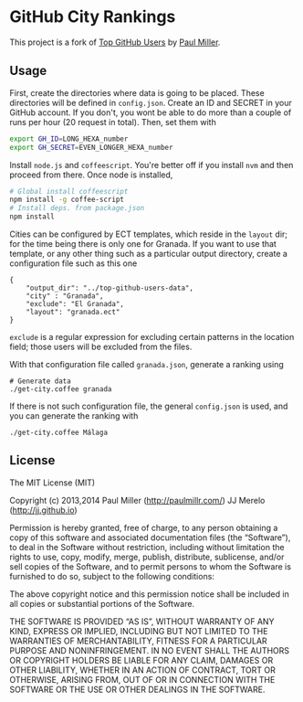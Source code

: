 # GitHub City Rankings


This project is a fork of [Top GitHub Users](https://github.com/paulmillr/top-github-users) by [Paul Miller](http://paulmillr.com/).

## Usage

First, create the directories where data is going to be placed. These directories will be defined in `config.json`.
Create an ID and SECRET in your GitHub account. If you don't, you wont be able to do more than a couple of runs per hour (20 request in total). Then, set them with

```basH
export GH_ID=LONG_HEXA_number
export GH_SECRET=EVEN_LONGER_HEXA_number
```


Install `node.js` and `coffeescript`. You're better off if you install `nvm` and then proceed from there. Once node is installed,

```bash
# Global install coffeescript
npm install -g coffee-script
# Install deps. from package.json
npm install
```

Cities can be configured by ECT templates, which reside in the `layout` dir; for the time being there is only one for Granada. If you want to use that template, or any other thing such as a particular output directory, create a configuration file such as this one

```
{
    "output_dir": "../top-github-users-data",
    "city" : "Granada",
	"exclude": "El Granada",
    "layout": "granada.ect"
}
```

`exclude` is a regular expression for excluding certain patterns in the location field; those users will be excluded from the files.

With that configuration file called `granada.json`, generate a ranking using
```
# Generate data
./get-city.coffee granada
```

If there is not such configuration file, the general `config.json` is used, and you can generate the ranking with

```
./get-city.coffee Málaga
```

## License

The MIT License (MIT)

Copyright (c) 2013,2014 Paul Miller (http://paulmillr.com/) JJ Merelo (http://jj.github.io)

Permission is hereby granted, free of charge, to any person obtaining a copy
of this software and associated documentation files (the “Software”), to deal
in the Software without restriction, including without limitation the rights
to use, copy, modify, merge, publish, distribute, sublicense, and/or sell
copies of the Software, and to permit persons to whom the Software is
furnished to do so, subject to the following conditions:

The above copyright notice and this permission notice shall be included in
all copies or substantial portions of the Software.

THE SOFTWARE IS PROVIDED “AS IS”, WITHOUT WARRANTY OF ANY KIND, EXPRESS OR
IMPLIED, INCLUDING BUT NOT LIMITED TO THE WARRANTIES OF MERCHANTABILITY,
FITNESS FOR A PARTICULAR PURPOSE AND NONINFRINGEMENT. IN NO EVENT SHALL THE
AUTHORS OR COPYRIGHT HOLDERS BE LIABLE FOR ANY CLAIM, DAMAGES OR OTHER
LIABILITY, WHETHER IN AN ACTION OF CONTRACT, TORT OR OTHERWISE, ARISING FROM,
OUT OF OR IN CONNECTION WITH THE SOFTWARE OR THE USE OR OTHER DEALINGS IN
THE SOFTWARE.
